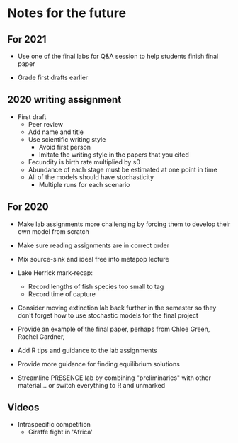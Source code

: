 # Notes for the future

## For 2021

- Use one of the final labs for Q&A session to help students finish final paper

- Grade first drafts earlier



## 2020 writing assignment

- First draft
  * Peer review
  * Add name and title
  * Use scientific writing style
     + Avoid first person
	 + Imitate the writing style in the papers that you cited
  * Fecundity is birth rate multiplied by s0
  * Abundance of each stage must be estimated at one point in time
  * All of the models should have stochasticity
    + Multiple runs for each scenario



## For 2020

- Make lab assignments more challenging by forcing them to develop
  their own model from scratch

- Make sure reading assignments are in correct order

- Mix source-sink and ideal free into metapop lecture

- Lake Herrick mark-recap:
  * Record lengths of fish species too small to tag
  * Record time of capture

- Consider moving extinction lab back further in the semester so they
  don't forget how to use stochastic models for the final project

- Provide an example of the final paper, perhaps from Chloe Green,
  Rachel Gardner,

- Add R tips and guidance to the lab assignments

- Provide more guidance for finding equilibrium solutions

- Streamline PRESENCE lab by combining "preliminaries" with other
  material... or switch everything to R and unmarked




## Videos

- Intraspecific competition
  * Giraffe fight in 'Africa'
  
